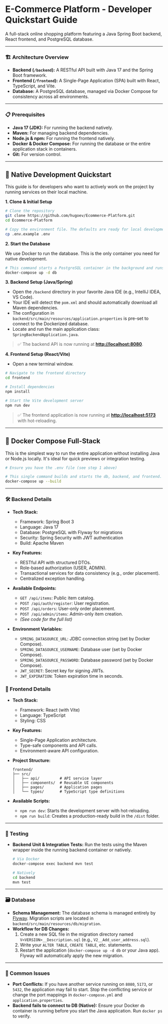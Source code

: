 # E-Commerce Platform - Developer Quickstart Guide

A full-stack online shopping platform featuring a Java Spring Boot backend, React frontend, and PostgreSQL database.

---

### 🏗️ Architecture Overview

- **Backend (`/backend`):** A RESTful API built with Java 17 and the Spring Boot framework.
- **Frontend (`/frontend`):** A Single-Page Application (SPA) built with React, TypeScript, and Vite.
- **Database:** A PostgreSQL database, managed via Docker Compose for consistency across all environments.

---

### 📋 Prerequisites

- **Java 17 (JDK):** For running the backend natively.
- **Maven:** For managing backend dependencies.
- **Node.js & npm:** For running the frontend natively.
- **Docker & Docker Compose:** For running the database or the entire application stack in containers.
- **Git:** For version control.

---

## 🚀 Native Development Quickstart

This guide is for developers who want to actively work on the project by running services on their local machine.

**1. Clone & Initial Setup**

```bash
# Clone the repository
git clone https://github.com/hugoev/Ecommerce-Platform.git
cd Ecommerce-Platform

# Copy the environment file. The defaults are ready for local development.
cp .env.example .env
```

**2. Start the Database**

We use Docker to run the database. This is the only container you need for native development.

```bash
# This command starts a PostgreSQL container in the background and runs migrations.
docker-compose up -d db
```

**3. Backend Setup (Java/Spring)**

- Open the `/backend` directory in your favorite Java IDE (e.g., IntelliJ IDEA, VS Code).
- Your IDE will detect the `pom.xml` and should automatically download all Maven dependencies.
- The configuration in `backend/src/main/resources/application.properties` is pre-set to connect to the Dockerized database.
- Locate and run the main application class: `SpringBackendApplication.java`.

> ✅ The backend API is now running at **[http://localhost:8080](http://localhost:8080)**.

**4. Frontend Setup (React/Vite)**

- Open a new terminal window.

```bash
# Navigate to the frontend directory
cd frontend

# Install dependencies
npm install

# Start the Vite development server
npm run dev
```

> ✅ The frontend application is now running at **[http://localhost:5173](http://localhost:5173)** with hot-reloading.

---

## 🐳 Docker Compose Full-Stack

This is the simplest way to run the entire application without installing Java or Node.js locally. It's ideal for quick previews or integration testing.

```bash
# Ensure you have the .env file (see step 1 above)

# This single command builds and starts the db, backend, and frontend.
docker-compose up --build
```

---

### 🛠️ Backend Details

- **Tech Stack:**
  - Framework: Spring Boot 3
  - Language: Java 17
  - Database: PostgreSQL with Flyway for migrations
  - Security: Spring Security with JWT authentication
  - Build: Apache Maven

- **Key Features:**
  - RESTful API with structured DTOs.
  - Role-based authorization (USER, ADMIN).
  - Transactional services for data consistency (e.g., order placement).
  - Centralized exception handling.

- **Available Endpoints:**
  - `GET /api/items`: Public item catalog.
  - `POST /api/auth/register`: User registration.
  - `POST /api/orders`: User-only order placement.
  - `POST /api/admin/items`: Admin-only item creation.
  - *(See code for the full list)*

- **Environment Variables:**
  - `SPRING_DATASOURCE_URL`: JDBC connection string (set by Docker Compose).
  - `SPRING_DATASOURCE_USERNAME`: Database user (set by Docker Compose).
  - `SPRING_DATASOURCE_PASSWORD`: Database password (set by Docker Compose).
  - `JWT_SECRET`: Secret key for signing JWTs.
  - `JWT_EXPIRATION`: Token expiration time in seconds.

### 🎨 Frontend Details

- **Tech Stack:**
  - Framework: React (with Vite)
  - Language: TypeScript
  - Styling: CSS

- **Key Features:**
  - Single-Page Application architecture.
  - Type-safe components and API calls.
  - Environment-aware API configuration.

- **Project Structure:**
  ```
  frontend/
  ├── src/
  │   ├── api/         # API service layer
  │   ├── components/  # Reusable UI components
  │   ├── pages/       # Application pages
  │   └── types/       # TypeScript type definitions
  ```

- **Available Scripts:**
  - `npm run dev`: Starts the development server with hot-reloading.
  - `npm run build`: Creates a production-ready build in the `/dist` folder.

---

### 🧪 Testing

- **Backend Unit & Integration Tests:**
  Run the tests using the Maven wrapper inside the running backend container or natively.
  ```bash
  # Via Docker
  docker-compose exec backend mvn test

  # Natively
  cd backend
  mvn test
  ```

---

### 🗃️ Database

- **Schema Management:** The database schema is managed entirely by [Flyway](https://flywaydb.org/). Migration scripts are located in `backend/src/main/resources/db/migration`.
- **Workflow for DB Changes:**
  1.  Create a new SQL file in the migration directory named `V<VERSION>__Description.sql` (e.g., `V2__Add_user_address.sql`).
  2.  Write your `ALTER TABLE`, `CREATE TABLE`, etc. statements.
  3.  Restart the application (`docker-compose up -d db` or your Java app). Flyway will automatically apply the new migration.

---

### 🚨 Common Issues

- **Port Conflicts:** If you have another service running on `8080`, `5173`, or `5432`, the application may fail to start. Stop the conflicting service or change the port mappings in `docker-compose.yml` and `application.properties`.
- **Backend fails to connect to DB (Native):** Ensure your Docker `db` container is running before you start the Java application. Run `docker ps` to verify.
